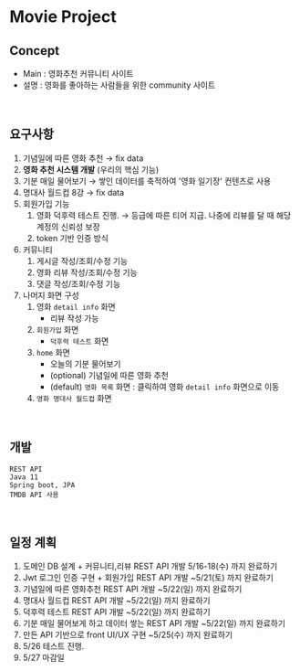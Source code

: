 # Movie Project

## Concept

- Main : 영화추천 커뮤니티 사이트
- 설명 : 영화를 좋아하는 사람들을 위한 community 사이트

<br>

## 요구사항

1. 기념일에 따른 영화 추천 → fix data
2. **영화 추천 시스템 개발** (우리의 핵심 기능)
3. 기분 매일 물어보기 → 쌓인 데이터를 축적하여 '영화 일기장' 컨텐츠로 사용
4. 명대사 월드컵 8강 → fix data
5. 회원가입 기능
   1. 영화 덕후력 테스트 진행. → 등급에 따른 티어 지급. 나중에 리뷰를 달 때 해당 계정의 신뢰성 보장
   2. token 기반 인증 방식
6. 커뮤니티
   1. 게시글 작성/조회/수정 기능
   2. 영화 리뷰 작성/조회/수정 기능
   3. 댓글 작성/조회/수정 기능
7. 나머지 화면 구성
   1. 영화 `detail info` 화면
      - 리뷰 작성 가능
   2. `회원가입` 화면
      - `덕후력 테스트` 화면
   3. `home` 화면
      - 오늘의 기분 물어보기
      - (optional) 기념일에 따른 영화 추천
      - (default) `영화 목록` 화면 : 클릭하여 영화 `detail info` 화면으로 이동
   4. `영화 명대사 월드컵` 화면

<br>

## 개발

```text
REST API
Java 11
Spring boot, JPA
TMDB API 사용
```

<br>

## 일정 계획

1. 도메인 DB 설계 + 커뮤니티,리뷰 REST API 개발 5/16-18(수) 까지 완료하기
2. Jwt 로그인 인증 구현 + 회원가입 REST API 개발 ~5/21(토) 까지 완료하기
3. 기념일에 따른 영화추천 REST API 개발 ~5/22(일) 까지 완료하기
4. 명대사 월드컵 REST API 개발 ~5/22(일) 까지 완료하기
5. 덕후력 테스트 REST API 개발 ~5/22(일) 까지 완료하기
6. 기분 매일 물어보게 하고 데이터 쌓는 REST API 개발 ~5/22(일) 까지 완료하기
7. 만든 API 기반으로 front UI/UX 구현 ~5/25(수) 까지 완료하기
8. 5/26 테스트 진행.
9. 5/27 마감일
